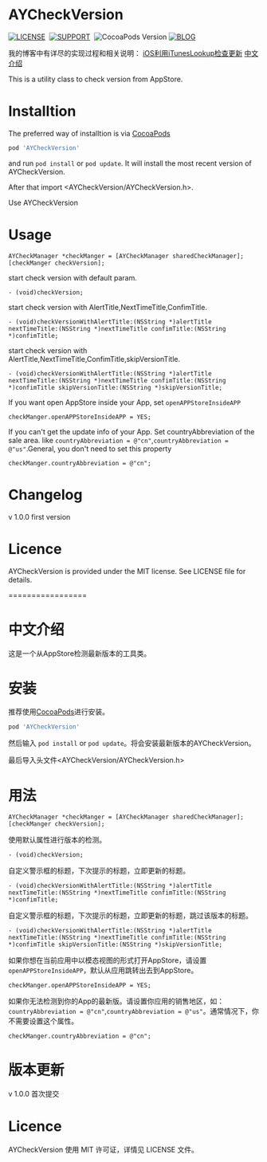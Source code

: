 # AYCheckVersion

[![LICENSE](https://img.shields.io/badge/license-MIT-green.svg)](https://github.com/AYJk/AYPageControl/blob/master/License)&nbsp;
[![SUPPORT](https://img.shields.io/badge/support-iOS%207%2B%20-blue.svg)](https://en.wikipedia.org/wiki/IOS_7)&nbsp;
![CocoaPods Version](https://img.shields.io/badge/pod-v1.0.0-brightgreen.svg)
[![BLOG](https://img.shields.io/badge/blog-ayjkdev.top-orange.svg)](http://ayjkdev.top/)&nbsp;

我的博客中有详尽的实现过程和相关说明：
[iOS利用iTunesLookup检查更新](http://ayjkdev.top/2016/04/06/update-in-app-with-itunes-lookup/)
[中文介绍](https://github.com/AYJk/AYCheckVersion#中文介绍)

This is a utility class to check version from AppStore. 

# Installtion
The preferred way of installtion is via [CocoaPods](http://cocoapods.org/)

```ruby
pod 'AYCheckVersion'
```

and run `pod install` or `pod update`. It will install the most recent version of AYCheckVersion.

After that import \<AYCheckVersion/AYCheckVersion.h\>.

Use AYCheckVersion

# Usage

```objc
AYCheckManager *checkManger = [AYCheckManager sharedCheckManager];
[checkManger checkVersion];
```
start check version with default param.

```objc
- (void)checkVersion;
```

start check version with AlertTitle,NextTimeTitle,ConfimTitle.

```objc
- (void)checkVersionWithAlertTitle:(NSString *)alertTitle nextTimeTitle:(NSString *)nextTimeTitle confimTitle:(NSString *)confimTitle;
```

start check version with AlertTitle,NextTimeTitle,ConfimTitle,skipVersionTitle.

```objc
- (void)checkVersionWithAlertTitle:(NSString *)alertTitle nextTimeTitle:(NSString *)nextTimeTitle confimTitle:(NSString *)confimTitle skipVersionTitle:(NSString *)skipVersionTitle;
```

If you want open AppStore inside your App, set `openAPPStoreInsideAPP`

```objc
checkManger.openAPPStoreInsideAPP = YES;
```
If you can't get the update info of your App. Set countryAbbreviation of the sale area. like `countryAbbreviation = @"cn"`,`countryAbbreviation = @"us"`.General, you don't need to set this property

```objc
checkManger.countryAbbreviation = @"cn";
```

# Changelog

v 1.0.0 first version

# Licence
AYCheckVersion is provided under the MIT license. See LICENSE file for details.	

=================
# 中文介绍

这是一个从AppStore检测最新版本的工具类。

# 安装

推荐使用[CocoaPods](http://cocoapods.org/)进行安装。

```ruby
pod 'AYCheckVersion'
```

然后输入 `pod install` or `pod update`。将会安装最新版本的AYCheckVersion。

最后导入头文件\<AYCheckVersion/AYCheckVersion.h\>

# 用法

```objc
AYCheckManager *checkManger = [AYCheckManager sharedCheckManager];
[checkManger checkVersion];
```

使用默认属性进行版本的检测。

```objc
- (void)checkVersion;
```

自定义警示框的标题，下次提示的标题，立即更新的标题。

```objc
- (void)checkVersionWithAlertTitle:(NSString *)alertTitle nextTimeTitle:(NSString *)nextTimeTitle confimTitle:(NSString *)confimTitle;
```

自定义警示框的标题，下次提示的标题，立即更新的标题，跳过该版本的标题。

```objc
- (void)checkVersionWithAlertTitle:(NSString *)alertTitle nextTimeTitle:(NSString *)nextTimeTitle confimTitle:(NSString *)confimTitle skipVersionTitle:(NSString *)skipVersionTitle;
```

如果你想在当前应用中以模态视图的形式打开AppStore，请设置`openAPPStoreInsideAPP`，默认从应用跳转出去到AppStore。

```objc
checkManger.openAPPStoreInsideAPP = YES;
```

如果你无法检测到你的App的最新版。请设置你应用的销售地区，如：`countryAbbreviation = @"cn"`,`countryAbbreviation = @"us"`。通常情况下，你不需要设置这个属性。

```objc
checkManger.countryAbbreviation = @"cn";
```

# 版本更新

v 1.0.0 首次提交

# Licence

AYCheckVersion 使用 MIT 许可证，详情见 LICENSE 文件。	